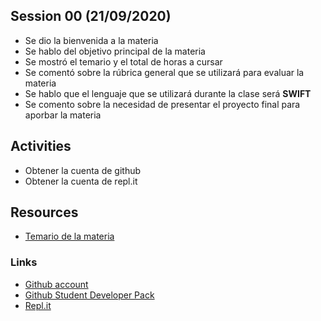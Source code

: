 ## Session 00 (21/09/2020)

* Se dio la bienvenida a la materia
* Se hablo del objetivo principal de la materia
* Se mostró el temario y el total de horas a cursar
* Se comentó sobre la rúbrica general que se utilizará para evaluar la materia
* Se hablo que el lenguaje que se utilizará durante la clase será __SWIFT__
* Se comento sobre la necesidad de presentar el proyecto final para aporbar la materia

## Activities
* Obtener la cuenta de github
* Obtener la cuenta de repl.it

## Resources
* [Temario de la materia](../resources/Session_00/pdfs/temario.pdf)

### Links
* [Github account](https://github.com)
* [Github Student Developer Pack](https://education.github.com/pack)
* [Repl.it](https://repl.it)
